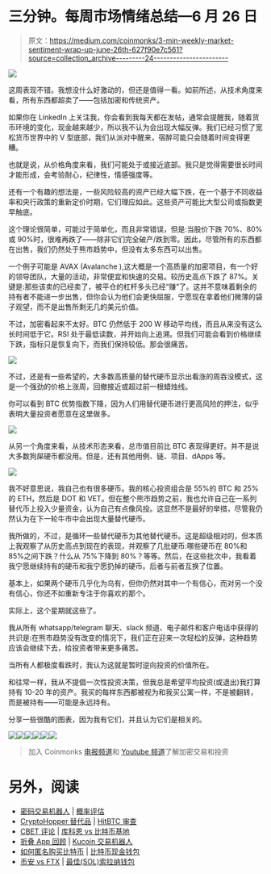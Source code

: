 # 三分钟。每周市场情绪总结—6 月 26 日

> 原文：<https://medium.com/coinmonks/3-min-weekly-market-sentiment-wrap-up-june-26th-627f90e7c561?source=collection_archive---------24----------------------->

![](img/2b0027477914cd2ed9a094bc01f7acf8.png)

这周表现不错。我想没什么好激动的，但还是值得一看。如前所述，从技术角度来看，所有东西都超卖了——包括加密和传统资产。

如果你在 LinkedIn 上关注我，你会看到我每天都在发帖，通常会提醒我，随着货币环境的变化，现金越来越少，所以我不认为会出现大幅反弹。我们已经习惯了宽松货币世界中的 V 型底部，我们从派对中醒来，宿醉可能只会随着时间变得更糟。

也就是说，从价格角度来看，我们可能处于或接近底部。我只是觉得需要很长时间才能形成，会考验耐心，纪律性，情感强度等。

还有一个有趣的想法是，一些风险较高的资产已经大幅下跌，在一个基于不同收益率和央行政策的重新定价时期，它们理应如此。这些资产可能比大型公司或指数更早触底。

这个理论很简单，可能过于简单化，而且非常错误，但是:当股价下跌 70%、80%或 90%时，很难再跌了——除非它们完全破产/跌到零。因此，尽管所有的东西都在出售，我们仍然处于熊市趋势中，但没有太多东西可以出售。

一个例子可能是 AVAX (Avalanche ),这大概是一个高质量的加密项目，有一个好的领导团队，大量的活动，非常便宜和快速的交易。较历史高点下跌了 87%。关键是:那些该卖的已经卖了，被平仓的杠杆多头已经“赚”了。这并不意味着剩余的持有者不能进一步出售，但你会认为他们会更快屈服，宁愿现在拿着他们微薄的袋子观望，而不是出售所剩无几的美元价值。

不过，加密看起来不太好。BTC 仍然低于 200 W 移动平均线，而且从来没有这么长时间低于它。RSI 处于最低读数，并开始向上追溯。但我们可能会看到价格继续下跌，指标只是恢复向下，而我们保持较低。那会很痛苦。

![](img/ad5efcba7891b287bdef0340cb581741.png)

不过，还是有一些希望的，大多数高质量的替代硬币显示出看涨的周吞没模式，这是一个强劲的价格上涨周，回撤接近或超过前一根蜡烛线。

你可以看到 BTC 优势指数下降，因为人们用替代硬币进行更高风险的押注，似乎表明大量投资者愿意在这里做多。

![](img/6c0d1c55fa7b7117b9ee61ee339f5107.png)

从另一个角度来看，从技术形态来看，总市值目前比 BTC 表现得更好。并不是说大多数狗屎硬币都没用。但是，还有其他用例、链、项目、dApps 等。

![](img/0c8d8adeb6603bb97da5d009b0aa8fad.png)

我不好意思说，我自己也有很多硬币。我的核心投资组合是 55%的 BTC 和 25%的 ETH，然后是 DOT 和 VET。但在整个熊市趋势之前，我也允许自己在一系列替代币上投入少量资金，认为自己有点像风投。这显然不是最好的举措，尽管我仍然认为在下一轮牛市中会出现大量替代硬币。

我所做的，不过，是循环一些替代硬币为其他替代硬币。这是超级相对的，但本质上我观察了从历史高点到现在的表现，并观察了几批硬币:哪些硬币在 80%和 85%之间下跌？什么从 75%下降到 80%？等等。然后，在这些批次中，我看着我宁愿继续持有的硬币和我宁愿扔掉的硬币。后者与前者互换了位置。

基本上，如果两个硬币几乎化为乌有，但你仍然对其中一个有信心，而对另一个没有信心，你还不如重新专注于你喜欢的那个。

实际上，这个星期就这些了。

我从所有 whatsapp/telegram 聊天、slack 频道、电子邮件和客户电话中获得的共识是:在熊市趋势没有改变的情况下，我们正在迎来一次轻松的反弹，这种趋势应该会继续下去，给投资者带来更多痛苦。

当所有人都极度看跌时，我认为这就是暂时逆向投资的价值所在。

和往常一样，我从不提倡一次性投资决策，但我总是希望平均投资(或退出)我打算持有 10-20 年的资产。我买的每样东西都被视为和我买公寓一样，不是被翻转，而是被持有——可能是永远持有。

分享一些很酷的图表，因为我有它们，并且认为它们是相关的。

![](img/97296a24beaa218a361fcd1a8c5a7a47.png)![](img/b531e3ad58c220982f89e8e2866d2ca1.png)![](img/e5143d82e00935b703ff8ab616821103.png)![](img/5983d3b291b18d336633a9bb7e2d06f2.png)![](img/54de2cdf1eab7b7ed3d3875a258be69f.png)![](img/5ec1e23cd1c7ac3987e3161066dbbee1.png)

> 加入 Coinmonks [电报频道](https://t.me/coincodecap)和 [Youtube 频道](https://www.youtube.com/c/coinmonks/videos)了解加密交易和投资

# 另外，阅读

*   [密码交易机器人](/coinmonks/crypto-trading-bot-c2ffce8acb2a) | [概率评估](https://coincodecap.com/probit-review)
*   [CryptoHopper 替代品](/coinmonks/cryptohopper-alternatives-d67287b16d27) | [HitBTC 审查](/coinmonks/hitbtc-review-c5143c5d53c2)
*   [CBET 评论](https://coincodecap.com/cbet-casino-review) | [库科恩 vs 比特币基地](https://coincodecap.com/kucoin-vs-coinbase)
*   [折叠 App 回顾](https://coincodecap.com/fold-app-review) | [Kucoin 交易机器人](/coinmonks/kucoin-trading-bot-automate-your-trades-8cf0ca2138e0)
*   [如何匿名购买比特币](https://coincodecap.com/buy-bitcoin-anonymously) | [比特币现金钱包](https://coincodecap.com/bitcoin-cash-wallets)
*   [币安 vs FTX](https://coincodecap.com/binance-vs-ftx) | [最佳(SOL)索拉纳钱包](https://coincodecap.com/solana-wallets)